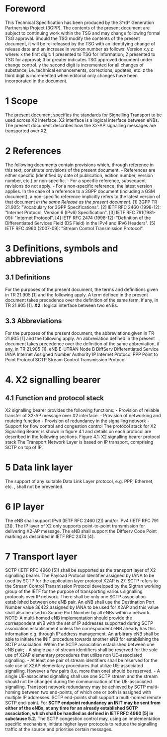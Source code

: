 # Foreword
This Technical Specification has been produced by the 3^rd^ Generation
Partnership Project (3GPP).
The contents of the present document are subject to continuing work within the
TSG and may change following formal TSG approval. Should the TSG modify the
contents of the present document, it will be re-released by the TSG with an
identifying change of release date and an increase in version number as
follows:
Version x.y.z
where:
x the first digit:
1 presented to TSG for information;
2 presented to TSG for approval;
3 or greater indicates TSG approved document under change control.
y the second digit is incremented for all changes of substance, i.e. technical
enhancements, corrections, updates, etc.
z the third digit is incremented when editorial only changes have been
incorporated in the document.
# 1 Scope
The present document specifies the standards for Signalling Transport to be
used across X2 interface. X2 interface is a logical interface between eNBs.
The present document describes how the X2-AP signalling messages are
transported over X2.
# 2 References
The following documents contain provisions which, through reference in this
text, constitute provisions of the present document.
\- References are either specific (identified by date of publication, edition
number, version number, etc.) or non‑specific.
\- For a specific reference, subsequent revisions do not apply.
\- For a non-specific reference, the latest version applies. In the case of a
reference to a 3GPP document (including a GSM document), a non-specific
reference implicitly refers to the latest version of that document _in the
same Release as the present document_.
[1] 3GPP TR 21.905: \"Vocabulary for 3GPP Specifications\".
[2] IETF RFC 2460 (1998-12): \"Internet Protocol, Version 6 (IPv6)
Specification\".
[3] IETF RFC 791(1981-09): \"Internet Protocol\".
[4] IETF RFC 2474 (1998-12): \"Definition of the Differentiated Services Field
(DS Field) in the IPv4 and IPv6 Headers\".
[5] IETF RFC 4960 (2007-09): \"Stream Control Transmission Protocol\".
# 3 Definitions, symbols and abbreviations
## 3.1 Definitions
For the purposes of the present document, the terms and definitions given in
TR 21.905 [1] and the following apply. A term defined in the present document
takes precedence over the definition of the same term, if any, in TR 21.905
[1].
**X2** : logical interface between two eNBs.
## 3.3 Abbreviations
For the purposes of the present document, the abbreviations given in TR 21.905
[1] and the following apply. An abbreviation defined in the present document
takes precedence over the definition of the same abbreviation, if any, in TR
21.905 [1].
eNB E-UTRAN Node B
DiffServ Differentiated Service
IANA Internet Assigned Number Authority
IP Internet Protocol
PPP Point to Point Protocol
SCTP Stream Control Transmission Protocol
# 4\. X2 signalling bearer
## 4.1 Function and protocol stack
X2 signalling bearer provides the following functions:
\- Provision of reliable transfer of X2-AP message over X2 interface.
\- Provision of networking and routeing function
\- Provision of redundancy in the signalling network
\- Support for flow control and congestion control
The protocol stack for X2 Signalling Bearer is shown in figure 4.1 and details
on each protocol are described in the following sections.
Figure 4.1: X2 signalling bearer protocol stack
The Transport Network Layer is based on IP transport, comprising SCTP on top
of IP.
# 5 Data link layer
The support of any suitable Data Link Layer protocol, e.g. PPP, Ethernet, etc.
, shall not be prevented.
# 6 IP layer
The eNB shall support IPv6 (IETF RFC 2460 [2]) and/or IPv4 (IETF RFC 791 [3]).
The IP layer of X2 only supports point-to-point transmission for delivering
X2-AP message.
The eNB shall support the Diffserv Code Point marking as described in IETF RFC
2474 [4].
# 7 Transport layer
SCTP (IETF RFC 4960 [5]) shall be supported as the transport layer of X2
signalling bearer. The Payload Protocol Identifier assigned by IANA to be used
by SCTP for the application layer protocol X2AP is 27.
SCTP refers to the Stream Control Transmission Protocol developed by the
Sigtran working group of the IETF for the purpose of transporting various
signalling protocols over IP network.
There shall be only one SCTP association established between one eNB pair. An
eNB shall use the Destination Port Number value 36422 assigned by IANA to be
used for X2AP and this value shall also be used in Source Port Number by all
eNBs within a network.
NOTE: A multi-homed eNB implementation should provide the correspondent eNB
with the set of IP addresses supported during SCTP association establishment
unless the correspondent eNB already has this information e.g. through IP
address management.
An arbitrary eNB shall be able to initiate the INIT procedure towards another
eNB for establishing the SCTP association.
Within the SCTP association established between one eNB pair;
\- A single pair of stream identifiers shall be reserved for the sole use of
X2AP elementary procedures that utilize non UE-associated signalling.
\- At least one pair of stream identifiers shall be reserved for the sole use
of X2AP elementary procedures that utilize UE-associated signalling. However a
few pairs (i.e. more than one) should be reserved.
\- A single UE-associated signalling shall use one SCTP stream and the stream
should not be changed during the communication of the UE-associated
signalling.
Transport network redundancy may be achieved by SCTP multi-homing between two
end-points, of which one or both is assigned with multiple IP addresses. SCTP
end-points shall support a multi-homed remote SCTP end-point. For **SCTP
endpoint redundancy an INIT may be sent from either of the eNBs, at any time
for an already established SCTP association, which shall be handled as defined
in IETF RFC 4960 [5] in subclause 5.2.**
The SCTP congestion control may, using an implementation specific mechanism,
initiate higher layer protocols to reduce the signalling traffic at the source
and prioritise certain messages.
#